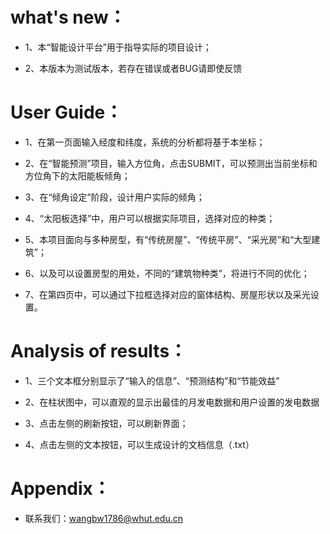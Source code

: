 # what's new：
- 1、本“智能设计平台”用于指导实际的项目设计；

- 2、本版本为测试版本，若存在错误或者BUG请即使反馈

# User Guide：
- 1、在第一页面输入经度和纬度，系统的分析都将基于本坐标；

- 2、在“智能预测”项目，输入方位角，点击SUBMIT，可以预测出当前坐标和方位角下的太阳能板倾角；

- 3、在“倾角设定”阶段，设计用户实际的倾角；

- 4、“太阳板选择”中，用户可以根据实际项目，选择对应的种类；

- 5、本项目面向与多种房型，有“传统房屋”、“传统平房”、“采光房”和“大型建筑”；

- 6、以及可以设置房型的用处，不同的“建筑物种类”，将进行不同的优化；

- 7、在第四页中，可以通过下拉框选择对应的窗体结构、房屋形状以及采光设置。

# Analysis of results：
- 1、三个文本框分别显示了“输入的信息”、“预测结构”和“节能效益”

- 2、在柱状图中，可以直观的显示出最佳的月发电数据和用户设置的发电数据

- 3、点击左侧的刷新按钮，可以刷新界面；

- 4、点击左侧的文本按钮，可以生成设计的文档信息（.txt）

# Appendix：
- 联系我们：wangbw1786@whut.edu.cn